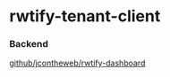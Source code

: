 # rwtify-tenant-client

### Backend
[github/jcontheweb/rwtify-dashboard](https://github.com/jcontheweb/rwtify-dashboard)